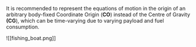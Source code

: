 It is recommended to represent the equations of motion in the origin of an arbitrary body-fixed Coordinate Origin (**CO**) instead of the Centre of Gravity **(CG**), which can be time-varying due to varying payload and fuel consumption.

![[fishing_boat.png]]
